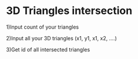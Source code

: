 # 3D Triangles intersection

1)Input count of your triangles

2)Input all your 3D triangles (x1, y1, x1, x2, ....)

3)Get id of all intersected triangles
